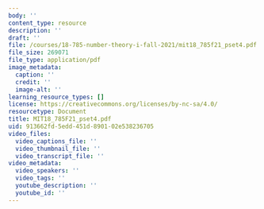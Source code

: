 ```yaml
---
body: ''
content_type: resource
description: ''
draft: ''
file: /courses/18-785-number-theory-i-fall-2021/mit18_785f21_pset4.pdf
file_size: 269071
file_type: application/pdf
image_metadata:
  caption: ''
  credit: ''
  image-alt: ''
learning_resource_types: []
license: https://creativecommons.org/licenses/by-nc-sa/4.0/
resourcetype: Document
title: MIT18_785F21_pset4.pdf
uid: 913662fd-5edd-451d-8901-02e538236705
video_files:
  video_captions_file: ''
  video_thumbnail_file: ''
  video_transcript_file: ''
video_metadata:
  video_speakers: ''
  video_tags: ''
  youtube_description: ''
  youtube_id: ''
---
```

